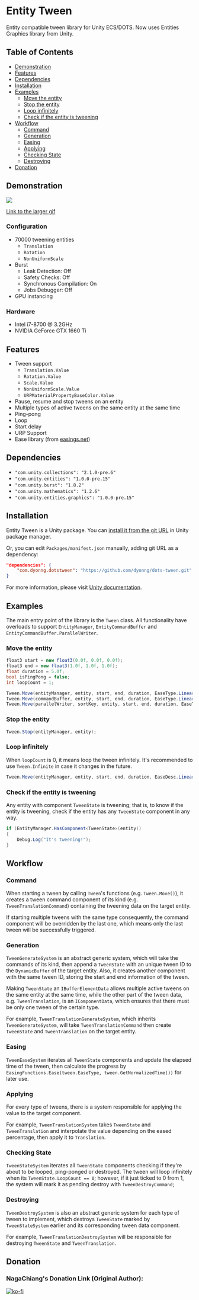 # Entity Tween

[//]: # (![GitHub release &#40;latest SemVer&#41;]&#40;https://img.shields.io/github/v/release/nagachiang/entity-tween?sort=semver&#41; ![Unity]&#40;https://github.com/NagaChiang/entity-tween/workflows/Unity/badge.svg&#41;)

Entity compatible tween library for Unity ECS/DOTS.
Now uses Entities Graphics library from Unity.

## Table of Contents

- [Demonstration](#demonstration)
- [Features](#features)
- [Dependencies](#dependencies)
- [Installation](#installation)
- [Examples](#examples)
  - [Move the entity](#move-the-entity)
  - [Stop the entity](#stop-the-entity)
  - [Loop infinitely](#loop-infinitely)
  - [Check if the entity is tweening](#check-if-the-entity-is-tweening)
- [Workflow](#workflow)
  - [Command](#command)
  - [Generation](#generation)
  - [Easing](#easing)
  - [Applying](#applying)
  - [Checking State](#checking-state)
  - [Destroying](#destroying)
- [Donation](#donation)

## Demonstration

![](https://i.imgur.com/3GM0RCE.gif)

[Link to the larger gif](https://i.imgur.com/3oZnviK.gif)

### Configuration

- 70000 tweening entities
    - `Translation`
    - `Rotation`
    - `NonUniformScale`
- Burst
    - Leak Detection: Off
    - Safety Checks: Off
    - Synchronous Compilation: On
    - Jobs Debugger: Off
- GPU instancing

### Hardware

- Intel i7-8700 @ 3.2GHz
- NVIDIA GeForce GTX 1660 Ti

## Features

- Tween support
    - `Translation.Value`
    - `Rotation.Value`
    - `Scale.Value`
    - `NonUniformScale.Value`
    - `URPMaterialPropertyBaseColor.Value`
- Pause, resume and stop tweens on an entity
- Multiple types of active tweens on the same entity at the same time
- Ping-pong
- Loop
- Start delay
- URP Support
- Ease library (from [easings.net](https://easings.net))

## Dependencies

- `"com.unity.collections": "2.1.0-pre.6"`
- `"com.unity.entities": "1.0.0-pre.15"`
- `"com.unity.burst": "1.8.2"`
- `"com.unity.mathematics": "1.2.6"`
- `"com.unity.entities.graphics": "1.0.0-pre.15"`

## Installation

Entity Tween is a Unity package. You can [install it from the git URL](https://docs.unity3d.com/2020.1/Documentation/Manual/upm-ui-giturl.html) in Unity package manager.

Or, you can edit `Packages/manifest.json` manually, adding git URL as a dependency:

```json
"dependencies": {
    "com.dyonng.dotstween": "https://github.com/dyonng/dots-tween.git"
}
```

For more information, please visit [Unity documentation](https://docs.unity3d.com/2020.1/Documentation/Manual/upm-git.html).

## Examples

The main entry point of the library is the `Tween` class. All functionality have overloads to support `EntityManager`, `EntityCommandBuffer` and `EntityCommandBuffer.ParallelWriter`.

### Move the entity

```cs
float3 start = new float3(0.0f, 0.0f, 0.0f);
float3 end = new float3(1.0f, 1.0f, 1.0f);
float duration = 5.0f;
bool isPingPong = false;
int loopCount = 1;

Tween.Move(entityManager, entity, start, end, duration, EaseType.Linear, isPingPong, loopCount);
Tween.Move(commandBuffer, entity, start, end, duration, EaseType.Linear, isPingPong, loopCount);
Tween.Move(parallelWriter, sortKey, entity, start, end, duration, EaseType.Linear, isPingPong, loopCount);
```

### Stop the entity

```cs
Tween.Stop(entityManager, entity);
```

### Loop infinitely

When `loopCount` is 0, it means loop the tween infinitely. It's recommended to use `Tween.Infinite` in case it changes in the future.

```cs
Tween.Move(entityManager, entity, start, end, duration, EaseDesc.Linear, isPingPong, Tween.Infinite);
```

### Check if the entity is tweening

Any entity with component `TweenState` is tweening; that is, to know if the entity is tweening, check if the entity has any `TweenState` component in any way.

```cs
if (EntityManager.HasComponent<TweenState>(entity))
{
    Debug.Log("It's tweening!");
}
```

## Workflow

### Command

When starting a tween by calling `Tween`'s functions (e.g. `Tween.Move()`), it creates a tween command component of its kind (e.g. `TweenTranslationCommand`) containing the tweening data on the target entity.

If starting multiple tweens with the same type consequently, the command component will be overridden by the last one, which means only the last tween will be successfully triggered.

### Generation

`TweenGenerateSystem` is an abstract generic system, which will take the commands of its kind, then append a `TweenState` with an unique tween ID to the `DynamicBuffer` of the target entity. Also, it creates another component with the same tween ID, storing the start and end information of the tween.

Making `TweenState` an `IBufferElementData` allows multiple active tweens on the same entity at the same time, while the other part of the tween data, e.g. `TweenTranslation`, is an `IComponentData`, which ensures that there must be only one tween of the certain type.

For example, `TweenTranslationGenerateSystem`, which inherits `TweenGenerateSystem`, will take `TweenTranslationCommand` then create `TweenState` and `TweenTranslation` on the target entity.

### Easing

`TweenEaseSystem` iterates all `TweenState` components and update the elapsed time of the tween, then calculate the progress by `EasingFunctions.Ease(tween.EaseType, tween.GetNormalizedTime())` for later use.

### Applying

For every type of tweens, there is a system responsible for applying the value to the target component.

For example, `TweenTranslationSystem` takes `TweenState` and `TweenTranslation` and interpolate the value depending on the eased percentage, then apply it to `Translation`.

### Checking State

`TweenStateSystem` iterates all `TweenState` components checking if they're about to be looped, ping-ponged or destroyed. The tween will loop infinitely when its `TweenState.LoopCount == 0`; however, if it just ticked to 0 from 1, the system will mark it as pending destroy with `TweenDestroyCommand`;

### Destroying

`TweenDestroySystem` is also an abstract generic system for each type of tween to implement, which destroys `TweenState` marked by `TweenStateSystem` earlier and its corresponding tween data component.

For example, `TweenTranslationDestroySystem` will be responsible for destroying `TweenState` and `TweenTranslation`.

## Donation

### NagaChiang's Donation Link (Original Author):
[![ko-fi](https://www.ko-fi.com/img/githubbutton_sm.svg)](https://ko-fi.com/C0C12EHR2)
